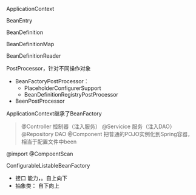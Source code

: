 

 ApplicationContext


BeanEntry

 BeanDefinition 

 BeanDefinitionMap

 BeanDefinitionReader


 PostProcessor，针对不同操作对象
 * BeanFactoryPostProcessor：
   * PlaceholderConfigurerSupport
   * BeanDefinitionRegistryPostProcessor
 * BeenPostProcessor

ApplicationContext继承了BeanFactory

> @Controller 控制器（注入服务）
> @Servicice  服务（注入DAO）
> @Repository DAO
> @Component 把普通的POJO实例化到Spring容器，相当于配置文件中been



@import
@CompoentScan


ConfigurableListableBeanFactory

 * 接口  能力，。自上向下
 * 抽象类： 自下向上